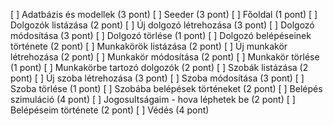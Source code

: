 [ ] Adatbázis és modellek (3 pont)
[ ] Seeder (3 pont)
[ ] Főoldal (1 pont)
[ ] Dolgozók listázása (2 pont)
[ ] Új dolgozó létrehozása (3 pont)
[ ] Dolgozó módosítása (3 pont)
[ ] Dolgozó törlése (1 pont)
[ ] Dolgozó belépéseinek története (2 pont)
[ ] Munkakörök listázása (2 pont)
[ ] Új munkakör létrehozása (2 pont)
[ ] Munkakör módosítása (2 pont)
[ ] Munkakör törlése (1 pont)
[ ] Munkakörbe tartozó dolgozók (2 pont)
[ ] Szobák listázása (2 pont)
[ ] Új szoba létrehozása (3 pont)
[ ] Szoba módosítása (3 pont)
[ ] Szoba törlése (1 pont)
[ ] Szobába belépések történeket (2 pont)
[ ] Belépés szimuláció (4 pont)
[ ] Jogosultságaim - hova léphetek be (2 pont)
[ ] Belépéseim története (2 pont)
[ ] Védés (4 pont)
